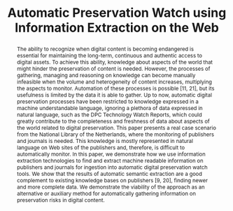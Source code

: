 ---
abstract: The ability to recognize when digital content is becoming endangered is
  essential for maintaining the long-term, continuous and authentic access to digital
  assets. To achieve this ability, knowledge about aspects of the world that might
  hinder the preservation of content is needed. However, the processes of gathering,
  managing and reasoning on knowledge can become manually infeasible when the volume
  and heterogeneity of content increases, multiplying the aspects to monitor. Automation
  of these processes is possible [11, 21], but its usefulness is limited by the data
  it is able to gather. Up to now, automatic digital preservation processes have been
  restricted to knowledge expressed in a machine understandable language, ignoring
  a plethora of data expressed in natural language, such as the DPC Technology Watch
  Reports, which could greatly contribute to the completeness and freshness of data
  about aspects of the world related to digital preservation. This paper presents
  a real case scenario from the National Library of the Netherlands, where the monitoring
  of publishers and journals is needed. This knowledge is mostly represented in natural
  language on Web sites of the publishers and, therefore, is difficult to automatically
  monitor. In this paper, we demonstrate how we use information extraction technologies
  to find and extract machine readable information on publishers and journals for
  ingestion into automatic digital preservation watch tools. We show that the results
  of automatic semantic extraction are a good complement to existing knowledge bases
  on publishers [9, 20], finding newer and more complete data. We demonstrate the
  viability of the approach as an alternative or auxiliary method for automatically
  gathering information on preservation risks in digital content.
creators:
- Faria, Luís
- Akbik, Alan
- Sierman, Barbara
- Ras, Marcel
- Ferreira, Miguel
- Carlos Ramalho, José
date: null
document_url: https://services.phaidra.univie.ac.at/api/object/o:377390/download
grand_parent: iPRES
institutions: []
keywords:
- digital preservation
- monitoring
- watch
- natural language
- information extraction
- lisbon
landing_page_url: https://phaidra.univie.ac.at/o:377390
language: eng
layout: publication
license: CC BY-SA 2.0 AT
notes_url: null
parent: iPRES 2013
publication_type: paper
size: 227721
slides_url: null
source_name: iPRES
stream_url: null
title: Automatic Preservation Watch using Information Extraction on the Web
year: 2013
---
